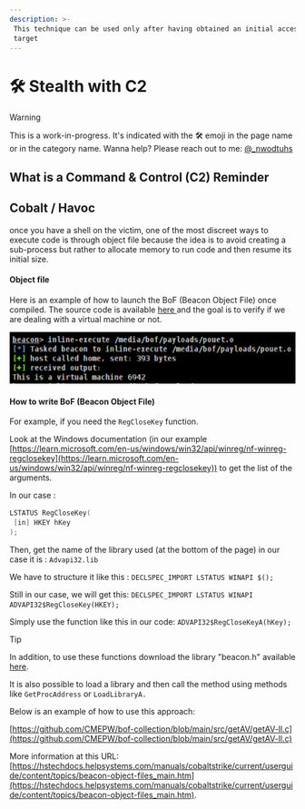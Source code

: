 ```yaml
---
description: >-
 This technique can be used only after having obtained an initial access on the
 target
---
```


# 🛠️ Stealth with C2

> [!WARNING]
> This is a work-in-progress. It's indicated with the 🛠️ emoji in the page name or in the category name. Wanna help? Please reach out to me: [@_nwodtuhs](https://twitter.com/_nwodtuhs)

## What is a Command & Control (C2) Reminder

## Cobalt / Havoc

once you have a shell on the victim, one of the most discreet ways to execute code is through object file because the idea is to avoid creating a sub-process but rather to allocate memory to run code and then resume its initial size.

#### Object file

Here is an example of how to launch the BoF (Beacon Object File) once compiled. The source code is available [here ](https://github.com/CMEPW/bof-collection/blob/main/src/checkVM/checkVM2.c)and the goal is to verify if we are dealing with a virtual machine or not.

![](./assets/bof-VM.png)





#### How to write BoF (Beacon Object File)

For example, if you need the `RegCloseKey` function.

Look at the Windows documentation (in our example [https://learn.microsoft.com/en-us/windows/win32/api/winreg/nf-winreg-regclosekey](https://learn.microsoft.com/en-us/windows/win32/api/winreg/nf-winreg-regclosekey)) to get the list of the arguments.

In our case : 

```c
LSTATUS RegCloseKey(
 [in] HKEY hKey
);
```

Then, get the name of the library used (at the bottom of the page) in our case it is : `Advapi32.lib`

We have to structure it like this : `DECLSPEC_IMPORT LSTATUS WINAPI $();`

Still in our case, we will get this: `DECLSPEC_IMPORT LSTATUS WINAPI ADVAPI32$RegCloseKey(HKEY);`

Simply use the function like this in our code: `ADVAPI32$RegCloseKeyA(hKey);`

> [!TIP]
> In addition, to use these functions download the library "beacon.h" available [here](https://hstechdocs.helpsystems.com/manuals/cobaltstrike/current/userguide/content/beacon.h).

It is also possible to load a library and then call the method using methods like `GetProcAddress` or `LoadLibraryA.`

Below is an example of how to use this approach:

[https://github.com/CMEPW/bof-collection/blob/main/src/getAV/getAV-ll.c](https://github.com/CMEPW/bof-collection/blob/main/src/getAV/getAV-ll.c)

More information at this URL: [https://hstechdocs.helpsystems.com/manuals/cobaltstrike/current/userguide/content/topics/beacon-object-files_main.htm](https://hstechdocs.helpsystems.com/manuals/cobaltstrike/current/userguide/content/topics/beacon-object-files_main.htm).
